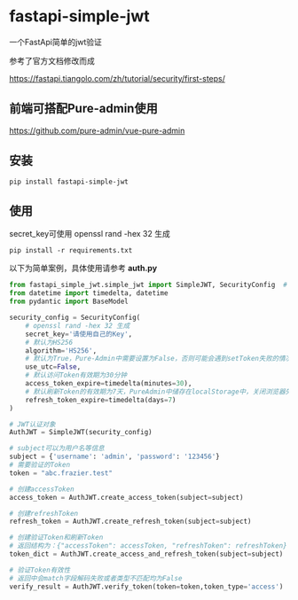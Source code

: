 # fastapi-simple-jwt
一个FastApi简单的jwt验证

参考了官方文档修改而成

https://fastapi.tiangolo.com/zh/tutorial/security/first-steps/

## 前端可搭配Pure-admin使用

https://github.com/pure-admin/vue-pure-admin


## 安装

```
pip install fastapi-simple-jwt

```


## 使用

secret_key可使用 openssl rand -hex 32 生成


```
pip install -r requirements.txt

```

以下为简单案例，具体使用请参考 **auth.py**

```python
from fastapi_simple_jwt.simple_jwt import SimpleJWT, SecurityConfig  # 简单JWT以及安全设置类
from datetime import timedelta, datetime
from pydantic import BaseModel

security_config = SecurityConfig(
    # openssl rand -hex 32 生成
    secret_key='请使用自己的Key',
    # 默认为HS256
    algorithm='HS256',
    # 默认为True，Pure-Admin中需要设置为False，否则可能会遇到setToken失败的情况
    use_utc=False,
    # 默认访问Token有效期为30分钟
    access_token_expire=timedelta(minutes=30),
    # 默认刷新Token的有效期为7天，PureAdmin中储存在localStorage中，关闭浏览器失效
    refresh_token_expire=timedelta(days=7)
)

# JWT认证对象
AuthJWT = SimpleJWT(security_config)

# subject可以为用户名等信息
subject = {'username': 'admin', 'password': '123456'}
# 需要验证的Token
token = "abc.frazier.test"

# 创建accessToken
access_token = AuthJWT.create_access_token(subject=subject)

# 创建refreshToken
refresh_token = AuthJWT.create_refresh_token(subject=subject)

# 创建验证Token和刷新Token
# 返回结构为：{"accessToken": accessToken, "refreshToken": refreshToken}
token_dict = AuthJWT.create_access_and_refresh_token(subject=subject)

# 验证Token有效性
# 返回中会match字段解码失败或者类型不匹配均为False
verify_result = AuthJWT.verify_token(token=token,token_type='access') 

```

